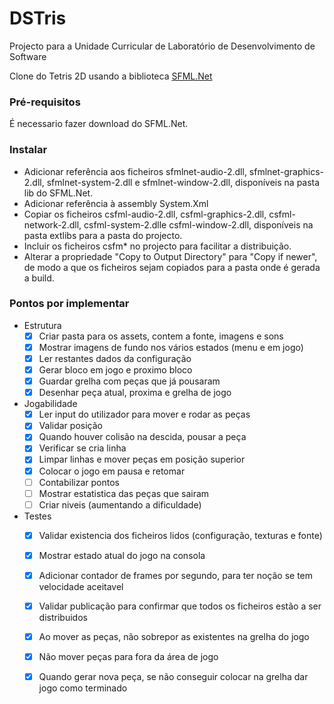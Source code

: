 # DSTris
Projecto para a Unidade Curricular de Laboratório de Desenvolvimento de Software

Clone do Tetris 2D usando a biblioteca [SFML.Net](https://www.sfml-dev.org/download/sfml.net/)

### Pré-requisitos

É necessario fazer download do SFML.Net.

### Instalar

* Adicionar referência aos ficheiros sfmlnet-audio-2.dll, sfmlnet-graphics-2.dll, sfmlnet-system-2.dll e sfmlnet-window-2.dll, disponíveis na pasta lib do SFML.Net.
* Adicionar referência à assembly System.Xml
* Copiar os ficheiros csfml-audio-2.dll, csfml-graphics-2.dll, csfml-network-2.dll, csfml-system-2.dlle csfml-window-2.dll, disponíveis na pasta extlibs para a pasta do projecto.
* Incluir os ficheiros csfm* no projecto para facilitar a distribuição.
* Alterar a propriedade "Copy to Output Directory" para "Copy if newer", de modo a que os ficheiros sejam copiados para a pasta onde é gerada a build.

### Pontos por implementar

* Estrutura
  * [X] Criar pasta para os assets, contem a fonte, imagens e sons
  * [X] Mostrar imagens de fundo nos vários estados (menu e em jogo)
  * [X] Ler restantes dados da configuração 
  * [X] Gerar bloco em jogo e proximo bloco
  * [X] Guardar grelha com peças que já pousaram
  * [X] Desenhar peça atual, proxima e grelha de jogo
* Jogabilidade
  * [X] Ler input do utilizador para mover e rodar as peças
  * [X] Validar posição
  * [X] Quando houver colisão na descida, pousar a peça
  * [X] Verificar se cria linha
  * [X] Limpar linhas e mover peças em posição superior
  * [X] Colocar o jogo em pausa e retomar
  * [ ] Contabilizar pontos
  * [ ] Mostrar estatistica das peças que sairam
  * [ ] Criar niveis (aumentando a dificuldade)
* Testes
  * [X] Validar existencia dos ficheiros lidos (configuração, texturas e fonte)
  * [X] Mostrar estado atual do jogo na consola
  * [X] Adicionar contador de frames por segundo, para ter noção se tem velocidade aceitavel
  * [X] Validar publicação para confirmar que todos os ficheiros estão a ser distribuidos
  * [X] Ao mover as peças, não sobrepor as existentes na grelha do jogo
  * [X] Não mover peças para fora da área de jogo
  * [X] Quando gerar nova peça, se não conseguir colocar na grelha dar jogo como terminado
	